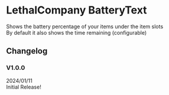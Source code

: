 # LethalCompany BatteryText
Shows the battery percentage of your items under the item slots  
By default it also shows the time remaining (configurable)  

## Changelog
### V1.0.0
2024/01/11  
Initial Release!